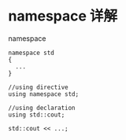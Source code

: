 # namespace 详解

namespace
```
namespace std
{
  ...
}

//using directive
using namespace std;

//using declaration
using std::cout;

std::cout << ...;
```